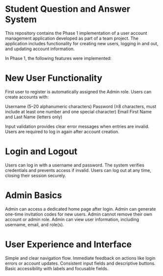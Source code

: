 # Student Question and Answer System
This repository contains the Phase 1 implementation of a user account management application developed as part of a team project. The application includes functionality for creating new users, logging in and out, and updating account information.

In Phase 1, the following features were implemented:

# New User Functionality

First user to register is automatically assigned the Admin role.
Users can create accounts with:

  Username (5–20 alphanumeric characters)
  Password (≥8 characters, must include at least one number and one special character)
  Email
  First Name and Last Name (letters only)

Input validation provides clear error messages when entries are invalid.
Users are required to log in again after account creation.

# Login and Logout

Users can log in with a username and password.
The system verifies credentials and prevents access if invalid.
Users can log out at any time, closing their session securely.

# Admin Basics

Admin can access a dedicated home page after login.
Admin can generate one-time invitation codes for new users.
Admin cannot remove their own account or admin role.
Admin can view user information, including username, email, and role(s).

# User Experience and Interface

Simple and clear navigation flow.
Immediate feedback on actions like login errors or account updates.
Consistent input fields and descriptive buttons.
Basic accessibility with labels and focusable fields.
